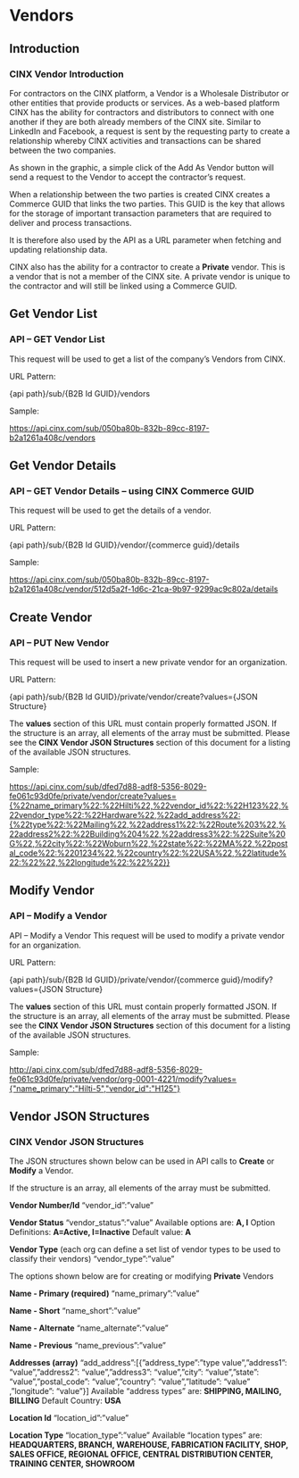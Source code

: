 # Vendors

## Introduction
### CINX Vendor Introduction

For contractors on the CINX platform, a Vendor is a Wholesale Distributor or other entities that provide products or services.  As a web-based platform CINX has the ability for contractors and distributors to connect with one another if they are both already members of the CINX site.  Similar to LinkedIn and Facebook, a request is sent by the requesting party to create a relationship whereby CINX activities and transactions can be shared between the two companies.

As shown in the graphic, a simple click of the Add As Vendor button will send a request to the Vendor to accept the contractor’s request.

When a relationship between the two parties is created CINX creates a Commerce GUID that links the two parties.  This GUID is the key that allows for the storage of important transaction parameters that are required to deliver and process transactions.

It is therefore also used by the API as a URL parameter when fetching and updating relationship data.

CINX also has the ability for a contractor to create a **Private** vendor.  This is a vendor that is not a member of the CINX site.  A private vendor is unique to the contractor and will still be linked using a Commerce GUID.

## Get Vendor List
### API – GET Vendor List

This request will be used to get a list of the company’s Vendors from CINX.

URL Pattern:

{api path}/sub/{B2B Id GUID}/vendors

Sample:

https://api.cinx.com/sub/050ba80b-832b-89cc-8197-b2a1261a408c/vendors

## Get Vendor Details
### API – GET Vendor Details – using CINX Commerce GUID

This request will be used to get the details of a vendor.

URL Pattern:

{api path}/sub/{B2B Id GUID}/vendor/{commerce guid}/details

Sample:

https://api.cinx.com/sub/050ba80b-832b-89cc-8197-b2a1261a408c/vendor/512d5a2f-1d6c-21ca-9b97-9299ac9c802a/details

## Create Vendor
### API – PUT New Vendor

This request will be used to insert a new private vendor for an organization.

URL Pattern:

{api path}/sub/{B2B Id GUID}/private/vendor/create?values={JSON Structure}

The **values** section of this URL must contain properly formatted JSON.  If the structure is an array, all elements of the array must be submitted.  Please see the **CINX Vendor JSON Structures** section of this document for a listing of the available JSON structures.

Sample:

https://api.cinx.com/sub/dfed7d88-adf8-5356-8029-fe061c93d0fe/private/vendor/create?values={%22name_primary%22:%22Hilti%22,%22vendor_id%22:%22H123%22,%22vendor_type%22:%22Hardware%22,%22add_address%22:{%22type%22:%22Mailing%22,%22address1%22:%22Route%203%22,%22address2%22:%22Building%204%22,%22address3%22:%22Suite%20G%22,%22city%22:%22Woburn%22,%22state%22:%22MA%22,%22postal_code%22:%2201234%22,%22country%22:%22USA%22,%22latitude%22:%22%22,%22longitude%22:%22%22}}

## Modify Vendor
### API – Modify a Vendor

API – Modify a Vendor
This request will be used to modify a private vendor for an organization.

URL Pattern:

{api path}/sub/{B2B Id GUID}/private/vendor/{commerce guid}/modify?values={JSON Structure}

The **values** section of this URL must contain properly formatted JSON.  If the structure is an array, all elements of the array must be submitted.  Please see the **CINX Vendor JSON Structures** section of this document for a listing of the available JSON structures.

Sample:

http://api.cinx.com/sub/dfed7d88-adf8-5356-8029-fe061c93d0fe/private/vendor/org-0001-4221/modify?values={"name_primary":"Hilti-5","vendor_id":"H125"}

## Vendor JSON Structures
### CINX Vendor JSON Structures

The JSON structures shown below can be used in API calls to **Create** or **Modify** a Vendor.

If the structure is an array, all elements of the array must be submitted.

**Vendor Number/Id**
“vendor_id”:”value”

**Vendor Status**
“vendor_status”:”value”
Available options are: **A, I**
Option Definitions: **A=Active, I=Inactive**
Default value: **A**

**Vendor Type** (each org can define a set list of vendor types to be used to classify their vendors)
“vendor_type”:”value”

The options shown below are for creating or modifying **Private** Vendors

**Name - Primary (required)**
“name_primary”:”value”

**Name - Short**
“name_short”:”value”

**Name - Alternate**
“name_alternate”:”value”

**Name - Previous**
“name_previous”:”value”

**Addresses (array)**
“add_address”:[{”address_type”:”type value”,”address1”: “value”,”address2”: “value”,”address3”: “value”,”city”: “value”,”state”: “value”,”postal_code”: “value”,”country”: “value”,”latitude”: “value” ,”longitude”: “value”}]
Available “address types” are: **SHIPPING, MAILING, BILLING**
Default Country: **USA**

**Location Id**
“location_id”:”value”

**Location Type**
“location_type”:”value”
Available “location types” are: **HEADQUARTERS, BRANCH, WAREHOUSE, FABRICATION FACILITY, SHOP, SALES OFFICE, REGIONAL OFFICE, CENTRAL DISTRIBUTION CENTER, TRAINING CENTER, SHOWROOM**





